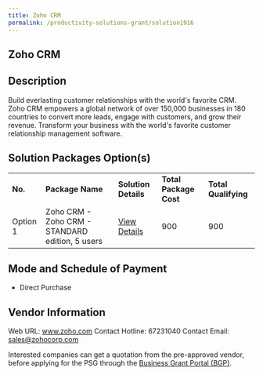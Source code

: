 ```yaml
---
title: Zoho CRM
permalink: /productivity-solutions-grant/solution1916
---
```


## Zoho CRM

## Description

Build everlasting customer relationships with the world's favorite CRM. Zoho CRM empowers a global network of over 150,000 businesses in 180 countries to convert more leads, engage with customers, and grow their revenue. Transform your business with the world's favorite customer relationship management software.

## Solution Packages Option(s)

<table>
<tr>
<td><b>No.</b></td>
<td><b>Package Name</b></td>
<td><b>Solution Details</b></td>
<td><b>Total Package Cost</b></td>
<td><b>Total Qualifying</b></td>
</tr>
<tr>
<td>Option 1</td>
<td>Zoho CRM - Zoho CRM - STANDARD edition, 5 users</td>
<td><a href='https://www.gobusiness.gov.sg/images/psg/Zoho_Corporation_20200634_Desensitised_Annex_3_Part_1.pdf'>View Details</a></td>
<td>900</td>
<td>900</td>
</tr>
</table>

## Mode and Schedule of Payment

 - Direct Purchase

## Vendor Information

 Web URL: www.zoho.com 
Contact Hotline: 67231040
Contact Email: sales@zohocorp.com


Interested companies can get a quotation from the pre-approved vendor, before applying for the PSG through the <a href='https://www.businessgrants.gov.sg/'>Business Grant Portal (BGP)</a>.
